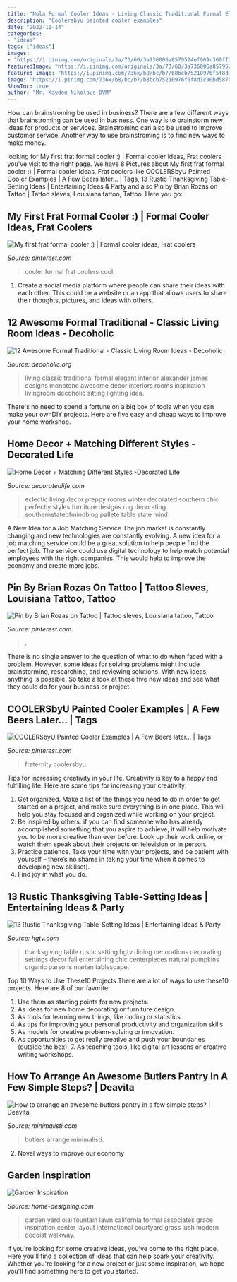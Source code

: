 ```yaml
---
title: "Nola Formal Cooler Ideas - Living Classic Traditional Formal Elegant Interior Alexander James Designs Monotone Awesome Decor Interiors Rooms Inspiration Livingroom Decoholic Sitting Lighting Idea"
description: "Coolersbyu painted cooler examples"
date: "2022-11-14"
categories:
- "ideas"
tags: ["ideas"]
images:
- "https://i.pinimg.com/originals/3a/73/60/3a736006a8579524ef969c360ff2f2c5.jpg"
featuredImage: "https://i.pinimg.com/originals/3a/73/60/3a736006a8579524ef969c360ff2f2c5.jpg"
featured_image: "https://i.pinimg.com/736x/b8/bc/b7/b8bcb75210976f5f8d1c90bd5870e090.jpg"
image: "https://i.pinimg.com/736x/b8/bc/b7/b8bcb75210976f5f8d1c90bd5870e090.jpg"
ShowToc: true
author: "Mr. Kayden Nikolaus DVM"
---
```



How can brainstroming be used in business?
There are a few different ways that brainstroming can be used in business. One way is to brainstorm new ideas for products or services. Brainstroming can also be used to improve customer service. Another way to use brainstroming is to find new ways to make money.

	

		
looking for My first frat formal cooler :) | Formal cooler ideas, Frat coolers you've visit to the right page. We have 8 Pictures about My first frat formal cooler :) | Formal cooler ideas, Frat coolers like COOLERSbyU Painted Cooler Examples | A Few Beers later... | Tags, 13 Rustic Thanksgiving Table-Setting Ideas | Entertaining Ideas &amp; Party and also Pin by Brian Rozas on Tattoo | Tattoo sleves, Louisiana tattoo, Tattoo. Here you go:
		
    
## My First Frat Formal Cooler :) | Formal Cooler Ideas, Frat Coolers

<img loading=lazy src="https://i.pinimg.com/originals/3a/73/60/3a736006a8579524ef969c360ff2f2c5.jpg" onerror="this.onerror=null;this.src='https://tse3.mm.bing.net/th?id=OIP.c1Vlhmgbp1qWTKtXn1ecawHaJ4&amp;pid=15.1';" alt="My first frat formal cooler :) | Formal cooler ideas, Frat coolers">

_Source: pinterest.com_

>cooler formal frat coolers cool. 

	

1. Create a social media platform where people can share their ideas with each other. This could be a website or an app that allows users to share their thoughts, pictures, and ideas with others. 

    
## 12 Awesome Formal Traditional - Classic Living Room Ideas - Decoholic

<img loading=lazy src="http://decoholic.org/wp-content/uploads/2013/05/Formal_3_Traditional_classic_Living_Room.jpg" onerror="this.onerror=null;this.src='https://tse4.mm.bing.net/th?id=OIP.yLqz0VRkK09WfKu67AVkhAHaLL&amp;pid=15.1';" alt="12 Awesome Formal Traditional - Classic Living Room Ideas - Decoholic">

_Source: decoholic.org_

>living classic traditional formal elegant interior alexander james designs monotone awesome decor interiors rooms inspiration livingroom decoholic sitting lighting idea. 

	

There's no need to spend a fortune on a big box of tools when you can make your ownDIY projects. Here are five easy and cheap ways to improve your home workshop.

    
## Home Decor + Matching Different Styles -Decorated Life

<img loading=lazy src="http://decoratedlife.com/wp-content/uploads/2017/02/home-decor-eclectic-design-9.jpg" onerror="this.onerror=null;this.src='https://tse3.mm.bing.net/th?id=OIP.dXrDyzcWKjdcA2YqKtB_cADIEs&amp;pid=15.1';" alt="Home Decor + Matching Different Styles -Decorated Life">

_Source: decoratedlife.com_

>eclectic living decor preppy rooms winter decorated southern chic perfectly styles furniture designs rug decorating southernstateofmindblog pallete table state mind. 

	

A New Idea for a Job Matching Service
The job market is constantly changing and new technologies are constantly evolving. A new idea for a job matching service could be a great solution to help people find the perfect job. The service could use digital technology to help match potential employees with the right companies. This would help to improve the economy and create more jobs.

    
## Pin By Brian Rozas On Tattoo | Tattoo Sleves, Louisiana Tattoo, Tattoo

<img loading=lazy src="https://i.pinimg.com/736x/b8/bc/b7/b8bcb75210976f5f8d1c90bd5870e090.jpg" onerror="this.onerror=null;this.src='https://tse1.mm.bing.net/th?id=OIP.qI64s2f2RJK19MjLhU4lEgHaNJ&amp;pid=15.1';" alt="Pin by Brian Rozas on Tattoo | Tattoo sleves, Louisiana tattoo, Tattoo">

_Source: pinterest.com_

>. 

	

There is no single answer to the question of what to do when faced with a problem. However, some ideas for solving problems might include brainstorming, researching, and reviewing solutions. With new ideas, anything is possible. So take a look at these five new ideas and see what they could do for your business or project.

    
## COOLERSbyU Painted Cooler Examples | A Few Beers Later... | Tags

<img loading=lazy src="https://i.pinimg.com/736x/c7/d5/af/c7d5af9963fe5a6b15fcea0f5c48eead.jpg" onerror="this.onerror=null;this.src='https://tse4.mm.bing.net/th?id=OIP.VmrSJ8usNFc0c-mSogXIYQHaFj&amp;pid=15.1';" alt="COOLERSbyU Painted Cooler Examples | A Few Beers later... | Tags">

_Source: pinterest.com_

>fraternity coolersbyu. 

	

Tips for increasing creativity in your life.
Creativity is key to a happy and fulfilling life. Here are some tips for increasing your creativity: 
1. Get organized. Make a list of the things you need to do in order to get started on a project, and make sure everything is in one place. This will help you stay focused and organized while working on your project. 
2. Be inspired by others. if you can find someone who has already accomplished something that you aspire to achieve, it will help motivate you to be more creative than ever before. Look up their work online, or watch them speak about their projects on television or in person. 
3. Practice patience. Take your time with your projects, and be patient with yourself – there’s no shame in taking your time when it comes to developing new skillset). 
4. Find joy in what you do.

    
## 13 Rustic Thanksgiving Table-Setting Ideas | Entertaining Ideas &amp; Party

<img loading=lazy src="http://hgtvhome.sndimg.com/content/dam/images/hgtv/fullset/2013/7/10/2/original_Marian-Parsons-Thanksgiving-rustic-organic-table-setting-dining-room-traditional_3x4.jpg.rend.hgtvcom.1280.1707.jpeg" onerror="this.onerror=null;this.src='https://tse1.mm.bing.net/th?id=OIP.HTTN9YZdjmeg-IW04sZzrgHaJ4&amp;pid=15.1';" alt="13 Rustic Thanksgiving Table-Setting Ideas | Entertaining Ideas &amp; Party">

_Source: hgtv.com_

>thanksgiving table rustic setting hgtv dining decorations decorating settings decor fall entertaining chic centerpieces natural pumpkins organic parsons marian tablescape. 

	

Top 10 Ways to Use These10 Projects
There are a lot of ways to use these10 projects. Here are 8 of our favorite:
1. Use them as starting points for new projects.
2. As ideas for new home decorating or furniture design.
3. As tools for learning new things, like coding or statistics.
4. As tips for improving your personal productivity and organization skills.
5. As models for creative problem-solving or innovation.
6. As opportunities to get really creative and push your boundaries (outside the box).      7. As teaching tools, like digital art lessons or creative writing workshops. 
    
## How To Arrange An Awesome Butlers Pantry In A Few Simple Steps? | Deavita

<img loading=lazy src="https://deavita.net/wp-content/uploads/2016/01/small-walk-in-pantry-design-white-cabinets-storage-shelves.jpg" onerror="this.onerror=null;this.src='https://tse2.mm.bing.net/th?id=OIP.cRWr2_ID7ZxqkVZXQA_BagHaLG&amp;pid=15.1';" alt="How to arrange an awesome butlers pantry in a few simple steps? | Deavita">

_Source: minimalisti.com_

>butlers arrange minimalisti. 

	

2. Novel ways to improve our economy

    
## Garden Inspiration

<img loading=lazy src="http://cdn.home-designing.com/wp-content/uploads/2013/11/25-Formal-garden-layout.jpeg" onerror="this.onerror=null;this.src='https://tse2.mm.bing.net/th?id=OIP.yFY_TtYKrsFmgPVvCr3L_AHaDZ&amp;pid=15.1';" alt="Garden Inspiration">

_Source: home-designing.com_

>garden yard ojai fountain lawn california formal associates grace inspiration center layout international courtyard grass lush modern decoist walkway. 

	

If you're looking for some creative ideas, you've come to the right place. Here you'll find a collection of ideas that can help spark your creativity. Whether you're looking for a new project or just some inspiration, we hope you'll find something here to get you started.


